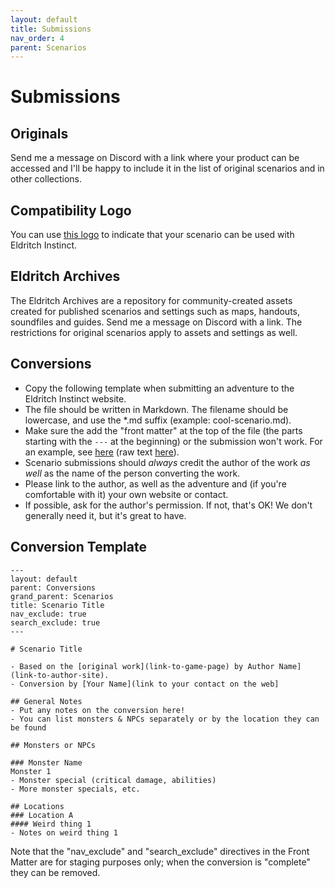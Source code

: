 ```yaml
---
layout: default
title: Submissions
nav_order: 4
parent: Scenarios
---
```


# Submissions

## Originals

Send me a message on Discord with a link where your product can be accessed and I'll be happy to include it in the list of original scenarios and in other collections.

## Compatibility Logo

You can use [this logo](https://drive.google.com/file/d/1CVwK67pTm_y7IEDsBzobNCj2qnV0GPqS/view?usp=sharing) to indicate that your scenario can be used with Eldritch Instinct.

## Eldritch Archives

The Eldritch Archives are a repository for community-created assets created for published scenarios and settings such as maps, handouts, soundfiles and guides. Send me a message on Discord with a link. The restrictions for original scenarios apply to assets and settings as well.

## Conversions

- Copy the following template when submitting an adventure to the Eldritch Instinct website.
- The file should be written in Markdown. The filename should be lowercase, and use the *.md suffix (example: cool-scenario.md).
- Make sure the add the "front matter" at the top of the file (the parts starting with the `---` at the beginning) or the submission won't work. For an example, see [here](/scenarios/conversions/roadhouse-feast/) (raw text [here](https://github.com/Linus4/eldritchinstinct/blob/main/scenarios/conversions/roadhouse-feast.md?plain=1)).
- Scenario submissions should _always_ credit the author of the work _as well_ as the name of the person converting the work. 
- Please link to the author, as well as the adventure and (if you're comfortable with it) your own website or contact. 
- If possible, ask for the author's permission. If not, that's OK! We don't generally need it, but it's great to have.

## Conversion Template

```
---
layout: default
parent: Conversions
grand_parent: Scenarios
title: Scenario Title
nav_exclude: true
search_exclude: true
---

# Scenario Title

- Based on the [original work](link-to-game-page) by Author Name](link-to-author-site).
- Conversion by [Your Name](link to your contact on the web]

## General Notes
- Put any notes on the conversion here!
- You can list monsters & NPCs separately or by the location they can be found

## Monsters or NPCs

### Monster Name
Monster 1
- Monster special (critical damage, abilities)
- More monster specials, etc.

## Locations
### Location A
#### Weird thing 1
- Notes on weird thing 1

```

Note that the "nav_exclude" and "search_exclude" directives in the Front Matter are for staging purposes only; when the conversion is "complete" they can be removed.